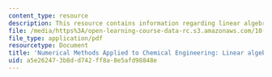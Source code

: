 ```yaml
---
content_type: resource
description: This resource contains information regarding linear algebra 4.
file: /media/https%3A/open-learning-course-data-rc.s3.amazonaws.com/10-34-numerical-methods-applied-to-chemical-engineering-fall-2015/a5e262473b8dd742ff8a8e5afd98848e_MIT10_34F15_Lec04.pdf
file_type: application/pdf
resourcetype: Document
title: 'Numerical Methods Applied to Chemical Engineering: Linear algebra 4'
uid: a5e26247-3b8d-d742-ff8a-8e5afd98848e
---
```

